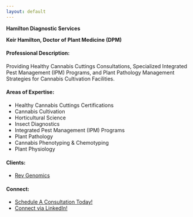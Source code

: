 ```yaml
---
layout: default
---
```

**Hamilton Diagnostic Services** 

**Keir Hamilton, Doctor of Plant Medicine (DPM)**


#### Professional Description: 
Providing Healthy Cannabis Cuttings Consultations, Specialized Integrated Pest Management (IPM) Programs, and Plant Pathology Management Strategies for Cannabis Cultivation Facilities.

#### Areas of Expertise:
* Healthy Cannabis Cuttings Certifications
* Cannabis Cultivation
* Horticultural Science
* Insect Diagnostics
* Integrated Pest Management (IPM) Programs
* Plant Pathology
* Cannabis Phenotyping & Chemotyping
* Plant Physiology

#### Clients:
* [Rev Genomics](https://www.revgenomics.com/)

#### Connect:
* [Schedule A Consultation Today!](https://form.jotform.com/213345885624159)
* [Connect via LinkedIn!](https://www.linkedin.com/in/keirhamilton/)
